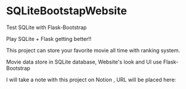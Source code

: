 # SQLiteBootstapWebsite
Test SQLite with Flask-Bootstrap

Play SQLite + Flask getting better!!

This project can store your favorite movie all time with ranking system.

Movie data store in SQLite database, Website's look and UI use Flask-Bootstrap

I will take a note with this project on Notion , URL will be placed here:
